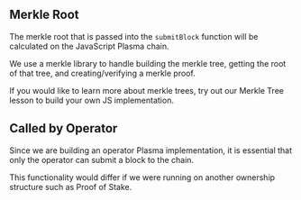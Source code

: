 ## Merkle Root

The merkle root that is passed into the `submitBlock` function will be calculated on the JavaScript Plasma chain. 

We use a merkle library to handle building the merkle tree, getting the root of that tree, and creating/verifying a merkle proof. 

If you would like to learn more about merkle trees, try out our Merkle Tree lesson to build your own JS implementation.

## Called by Operator

Since we are building an operator Plasma implementation, it is essential that only the operator can submit a block to the chain. 

This functionality would differ if we were running on another ownership structure such as Proof of Stake.